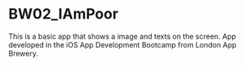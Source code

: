 # BW02_IAmPoor
This is a basic app that shows a image  and texts on the screen.  App developed in the iOS App Development Bootcamp from London App Brewery.
